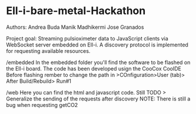 Ell-i-bare-metal-Hackathon
==========================
Authors:
Andrea Buda
Manik Madhikermi
Jose Granados

Project goal:
Streaming pulsioximeter data to JavaScript clients via WebSocket server embedded on Ell-i.
A discovery protocol is implemented for requesting available resources.

/embedded
In the embedded folder you'll find the software to be flashed on the Ell-i board.
The code has been developed usign the CooCox CooIDE
Before flashing rember to change the path in >COnfiguration>User (tab)> After Build/Rebuild> Run#1

/web
Here you can find the html and javascript code.
Still TODO > Generalize the sending of the requests after discovery 
NOTE: There is still a bug when requesting getCO2
